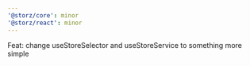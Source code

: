 ```yaml
---
'@storz/core': minor
'@storz/react': minor
---
```


Feat: change useStoreSelector and useStoreService to something more simple
